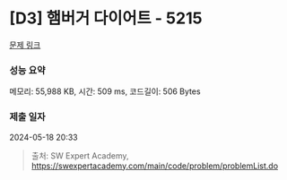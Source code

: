# [D3] 햄버거 다이어트 - 5215 

[문제 링크](https://swexpertacademy.com/main/code/problem/problemDetail.do?contestProbId=AWT-lPB6dHUDFAVT) 

### 성능 요약

메모리: 55,988 KB, 시간: 509 ms, 코드길이: 506 Bytes

### 제출 일자

2024-05-18 20:33



> 출처: SW Expert Academy, https://swexpertacademy.com/main/code/problem/problemList.do